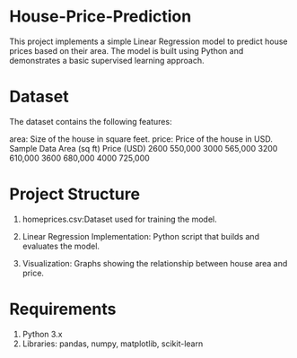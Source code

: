 # House-Price-Prediction
This project implements a simple Linear Regression model to predict house prices based on their area. The model is built using Python and demonstrates a basic supervised learning approach.
# Dataset
The dataset contains the following features:

area: Size of the house in square feet.
price: Price of the house in USD.
Sample Data
Area (sq ft)	Price (USD)
2600	550,000
3000	565,000
3200	610,000
3600	680,000
4000	725,000
# Project Structure
1) homeprices.csv:Dataset used for training the model.

2) Linear Regression Implementation: Python script that builds and evaluates the model.
   
3) Visualization: Graphs showing the relationship between house area and price.
# Requirements
1) Python 3.x
2) Libraries: pandas, numpy, matplotlib, scikit-learn
